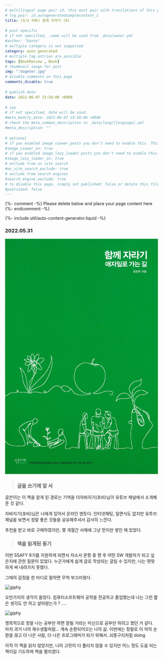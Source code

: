 ```yaml
---
# multilingual page pair id, this must pair with translations of this page. (This name must be unique)
# lng_pair: id_autogeneratedsamplecontent_1
title: (도서 리뷰) 함께 자라기 (0)

# post specific
# if not specified, .name will be used from _data/owner.yml
#author: "Dante"
# multiple category is not supported
category: auto generated
# multiple tag entries are possible
tags: [BookReview , Book]
# thumbnail image for post
img: ":togeter.jpg"
# disable comments on this page
comments_disable: true

# publish date
date: 2022-06-07 23:58:00 +0900

# seo
# if not specified, date will be used.
#meta_modify_date: 2022-06-07 23:58:00 +0900
# check the meta_common_description in _data/lang/[language].yml
#meta_description: ""

# optional
# if you enabled image_viewer_posts you don't need to enable this. This is only if image_viewer_posts = false
#image_viewer_on: true
# if you enabled image_lazy_loader_posts you don't need to enable this. This is only if image_lazy_loader_posts = false
#image_lazy_loader_on: true
# exclude from on site search
#on_site_search_exclude: true
# exclude from search engines
#search_engine_exclude: true
# to disable this page, simply set published: false or delete this file
#published: false
---
```

{%- comment -%} Please delete below and place your page content here {%- endcomment -%}

{%- include util/auto-content-generator.liquid -%}

<!-- outline-start -->

### 2022.05.31

![](../assets/img/posts/grow_together_cover.jpg)

> ### 글을 쓰기에 앞 서

글쓴이는 이 책을 알게 된 경로는 기억을 더자바지기(포비)님이 유튜브 채널에서 소개해준 것 같다.

자바지기(포비)님은 나에게 있어서 온라인 멘토다. 인터넷채팅, 일면식도 없지만 유투브 채널을 보면서 정말 좋은 것들을 공유해주셔서 감사히 느낀다.

추천을 받고 바로 구매하였지만, 몇 개월간 서재에 그냥 먼지만 쌓인 채 있었다.

> ### 책을 읽게된 동기

이번 SSAFY 8기를 지원하게 되면서 자소서 문항 중 향 후 어떤 SW 개발자가 되고 싶은지에 관한 질문이 있었다.
누군가에게 쉽게 글로 작성되는 글일 수 있지만, 나는 떳떳하게 써 내려가지 못했다.

그때의 감정을 한 마디로 말하면 무척 부끄러웠다.

![giphy](https://user-images.githubusercontent.com/56623911/172419544-4cd74950-1926-409f-a421-15590afde3f8.gif)


오만가지의 생각이 들었다. 컴퓨터소프트웨어 공학을 전공하고 졸업했는데 나는 그런 짧은 생각도 안 하고 살아왔는가 ? ….

![giphy](https://user-images.githubusercontent.com/56623911/172419818-278eab8e-bde3-489f-93a3-dfb37dd08181.gif)

맹목적으로 정말 나는 공부만 하면 잘될 거라는 미신으로 공부만 하려고 했던 거 같다.  마치 과거 나의 재수생활처럼…  계속 순환되어오는 나의 삶.  이번에는 정말로 이 악의 순환을 끊고 더 나은 사람, 더 나은 프로그래머가 되기 위해서..쇠똥구리처럼 doing

아직 이 책을 읽지 않았지만, 나의 고민이 다 풀리지 않을 수 있지만 어느 정도 도움 되는 책이길 기도하며 책을 펼치겠다.


<!-- outline-end -->

